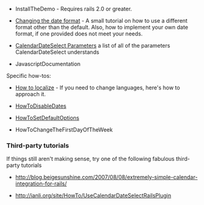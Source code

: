   * InstallTheDemo - Requires rails 2.0 or greater.

  * [Changing the date format](ChangingDateFormat.md) - A small tutorial on how to use a different format other than the default.  Also, how to implement your own date format, if one provided does not meet your needs.

  * [CalendarDateSelect Parameters](CalendarDateSelectParameters.md) a list of all of the parameters CalendarDateSelect understands

  * JavascriptDocumentation

Specific how-tos:

  * [How to localize](HowToLocalize.md) - If you need to change languages, here's how to approach it.

  * [HowToDisableDates](HowToDisableDates.md)

  * [HowToSetDefaultOptions](HowToSetDefaultOptions.md)

  * HowToChangeTheFirstDayOfTheWeek

### Third-party tutorials ###

If things still aren't making sense, try one of the following fabulous third-party tutorials

  * http://blog.beigesunshine.com/2007/08/08/extremely-simple-calendar-integration-for-rails/

  * http://ianli.org/site/HowTo/UseCalendarDateSelectRailsPlugin
